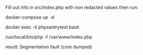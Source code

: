 
Fill out info in src/index.php with non redacted values then run:

docker-compose up -d

docker exec -it phpsentrytest bash

/usr/local/bin/php -f /var/www/index.php

result:
Segmentation fault (core dumped)




